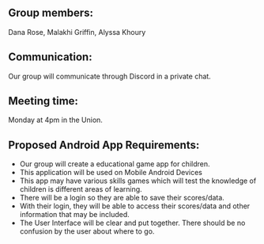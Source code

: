 ## Group members: 
Dana Rose, Malakhi Griffin, Alyssa Khoury

## Communication: 
Our group will communicate through Discord in a private chat.

## Meeting time:
Monday at 4pm in the Union.

## Proposed Android App Requirements:
- Our group will create a educational game app for children. 
- This application will be used on Mobile Android Devices
- This app may have various skills games which will test the knowledge of children is different areas of learning.
- There will be a login so they are able to save their scores/data.
- With their login, they will be able to access their scores/data and other information that may be included.
- The User Interface will be clear and put together. There should be no confusion by the user about where to go.

